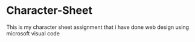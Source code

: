 # Character-Sheet
This is my character sheet assignment that i have done web design using microsoft visual code
